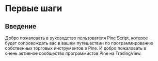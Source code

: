 # Первые шаги

## Введение

Добро пожаловать в руководство пользователя Pine Script, которое будет сопровождать вас в вашем путешествии по программированию собственных торговых инструментов в Pine. И добро пожаловать в очень активное сообщество программистов Pine на TradingView.
